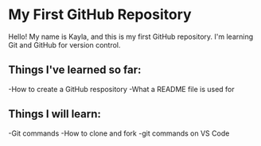 # My First GitHub Repository
Hello! My name is Kayla, and this is my first GitHub repository.
I'm learning Git and GitHub for version control. 

## Things I've learned so far:
-How to create a GitHub respository
-What a README file is used for

## Things I will learn:
-Git commands
-How to clone and fork
-git commands on VS Code
